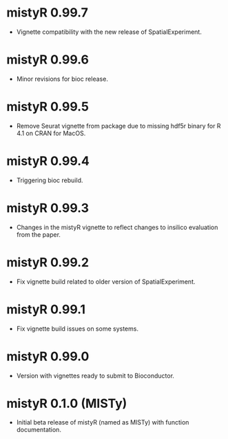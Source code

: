 # mistyR 0.99.7

-   Vignette compatibility with the new release of SpatialExperiment.

# mistyR 0.99.6

-   Minor revisions for bioc release.

# mistyR 0.99.5

-   Remove Seurat vignette from package due to missing hdf5r binary for R 4.1 on CRAN for MacOS.

# mistyR 0.99.4

-   Triggering bioc rebuild.

# mistyR 0.99.3

-   Changes in the mistyR vignette to reflect changes to insilico evaluation from the paper.

# mistyR 0.99.2

-   Fix vignette build related to older version of SpatialExperiment.

# mistyR 0.99.1

-   Fix vignette build issues on some systems.

# mistyR 0.99.0

-   Version with vignettes ready to submit to Bioconductor.

# mistyR 0.1.0 (MISTy)

-   Initial beta release of mistyR (named as MISTy) with function documentation.